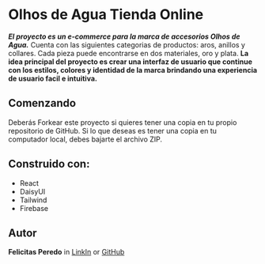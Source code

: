 # Olhos de Agua Tienda Online

***El proyecto es un e-commerce para la marca de accesorios Olhos de Agua.*** Cuenta con las siguientes categorias de productos: aros, anillos y collares. Cada pieza puede encontrarse en dos materiales, oro y plata. **La idea principal del proyecto es crear una interfaz de usuario que continue con los estilos, colores y identidad de la marca brindando una experiencia de usuario facil e intuitiva.** 

## Comenzando

Deberás Forkear este proyecto si quieres tener una copia en tu propio repositorio de GitHub.
Si lo que deseas es tener una copia en tu computador local, debes bajarte el archivo ZIP.

## Construido con:

* React
* DaisyUI
* Tailwind
* Firebase

## Autor

**Felicitas Peredo** in [LinkIn](https://www.linkedin.com/in/felicitas-peredo-26900a147/) or [GitHub](https://github.com/FelicitasPeredo)
